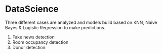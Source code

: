 # DataScience
Three different cases are analyzed and models build based on KNN, Naive Bayes & Logistic Regression to make predictions. 

1. Fake news detection
2. Room occupancy detection 
3. Donor detection 


